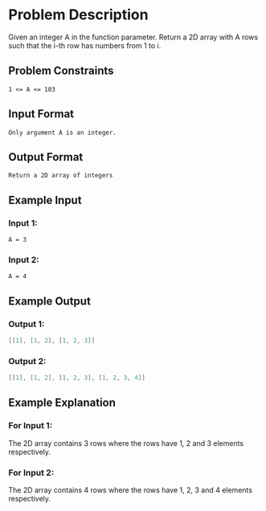 # Problem Description
Given an integer A in the function parameter.
Return a 2D array with A rows such that the i-th row has numbers from 1 to i.


## Problem Constraints
```
1 <= A <= 103
```


## Input Format
```
Only argument A is an integer.
```


## Output Format
```
Return a 2D array of integers
```


## Example Input
### Input 1:
```
A = 3
```
### Input 2:
```
A = 4
```

## Example Output
### Output 1:
```java
[[1], [1, 2], [1, 2, 3]]
```
### Output 2:
```java
[[1], [1, 2], [1, 2, 3], [1, 2, 3, 4]]
```

## Example Explanation
### For Input 1:
The 2D array contains 3 rows where the rows have 1, 2 and 3
elements respectively.

### For Input 2:
The 2D array contains 4 rows where the rows have 1, 2, 3 and 4
elements respectively.
